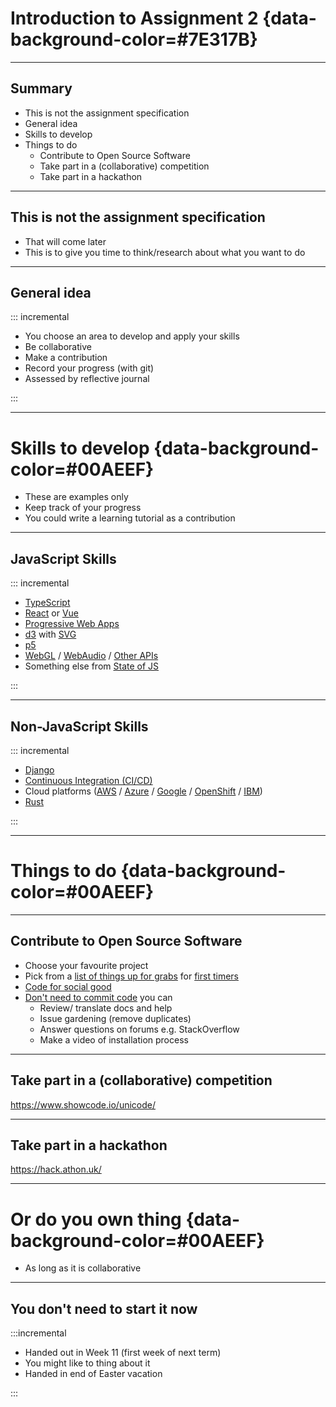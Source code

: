# Introduction to Assignment 2 {data-background-color=#7E317B}

---

## Summary

- This is not the assignment specification
- General idea
- Skills to develop
- Things to do
  - Contribute to Open Source Software
  - Take part in a (collaborative) competition
  - Take part in a hackathon

---

## This is not the assignment specification

- That will come later
- This is to give you time to think/research about what you want to do

---

## General idea

::: incremental

- You choose an area to develop and apply your skills
- Be collaborative
- Make a contribution
- Record your progress (with git)
- Assessed by reflective journal

:::

---

# Skills to develop {data-background-color=#00AEEF}

- These are examples only
- Keep track of your progress
- You could write a learning tutorial as a contribution



---

## JavaScript Skills

::: incremental

- [TypeScript](https://www.typescriptlang.org/)
- [React](https://reactjs.org/) or [Vue](https://vuejs.org/)
- [Progressive Web Apps](https://web.dev/progressive-web-apps/)
- [d3](https://d3js.org/) with [SVG](https://developer.mozilla.org/en-US/docs/Web/SVG)
- [p5](https://p5js.org/)
- [WebGL](https://developer.mozilla.org/en-US/docs/Web/API/WebGL_API/Tutorial/Getting_started_with_WebGL) / [WebAudio](https://developer.mozilla.org/en-US/docs/Web/API/Web_Audio_API) / [Other APIs](https://developer.mozilla.org/en-US/docs/Web/API)
- Something else from [State of JS](https://2019.stateofjs.com/overview/)

:::

---

## Non-JavaScript Skills

::: incremental

- [Django](https://www.djangoproject.com/)
- [Continuous Integration (CI/CD)](https://www.atlassian.com/continuous-delivery/continuous-integration)
- Cloud platforms ([AWS](https://aws.amazon.com/) / [Azure](https://azure.microsoft.com/en-gb/) / [Google](https://cloud.google.com/appengine) / [OpenShift](https://www.openshift.com/) / [IBM](https://cloud.ibm.com/docs))
- [Rust](https://www.rust-lang.org/)

:::

---

# Things to do {data-background-color=#00AEEF}

---

## Contribute to Open Source Software

- Choose your favourite project
- Pick from a [list of things up for grabs](https://up-for-grabs.net/#/) for [first timers](https://www.firsttimersonly.com/)
- [Code for social good](https://app.code4socialgood.org/project/list/projects)
- [Don't need to commit code](https://opensource.guide/how-to-contribute/) you can
  - Review/ translate docs and help
  - Issue gardening (remove duplicates)
  - Answer questions on forums e.g. StackOverflow
  - Make a video of installation process

---

## Take part in a (collaborative) competition

<https://www.showcode.io/unicode/>

---

## Take part in a hackathon

<https://hack.athon.uk/>

---

# Or do you own thing {data-background-color=#00AEEF}

- As long as it is collaborative

---

## You don't need to start it now

:::incremental

- Handed out in Week 11 (first week of next term)
- You might like to thing about it
- Handed in end of Easter vacation

:::
